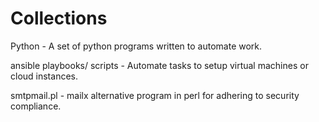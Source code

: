 # Collections

Python - A set of python programs written to automate work.

ansible playbooks/ scripts - Automate tasks to setup virtual machines or cloud instances.

smtpmail.pl - mailx alternative program in perl for adhering to security compliance.

